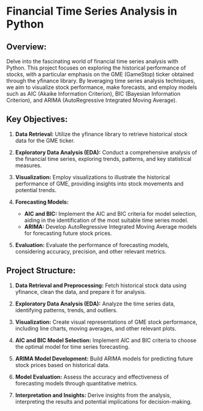 # Financial Time Series Analysis in Python


## Overview:

Delve into the fascinating world of financial time series analysis with Python. This project focuses on exploring the historical performance of stocks, with a particular emphasis on the GME (GameStop) ticker obtained through the yfinance library. By leveraging time series analysis techniques, we aim to visualize stock performance, make forecasts, and employ models such as AIC (Akaike Information Criterion), BIC (Bayesian Information Criterion), and ARIMA (AutoRegressive Integrated Moving Average).

## Key Objectives:

1. **Data Retrieval:** Utilize the yfinance library to retrieve historical stock data for the GME ticker.

2. **Exploratory Data Analysis (EDA):** Conduct a comprehensive analysis of the financial time series, exploring trends, patterns, and key statistical measures.

3. **Visualization:** Employ visualizations to illustrate the historical performance of GME, providing insights into stock movements and potential trends.

4. **Forecasting Models:**
   - **AIC and BIC:** Implement the AIC and BIC criteria for model selection, aiding in the identification of the most suitable time series model.
   - **ARIMA:** Develop AutoRegressive Integrated Moving Average models for forecasting future stock prices.

5. **Evaluation:** Evaluate the performance of forecasting models, considering accuracy, precision, and other relevant metrics.

## Project Structure:

1. **Data Retrieval and Preprocessing:** Fetch historical stock data using yfinance, clean the data, and prepare it for analysis.

2. **Exploratory Data Analysis (EDA):** Analyze the time series data, identifying patterns, trends, and outliers.

3. **Visualization:** Create visual representations of GME stock performance, including line charts, moving averages, and other relevant plots.

4. **AIC and BIC Model Selection:** Implement AIC and BIC criteria to choose the optimal model for time series forecasting.

5. **ARIMA Model Development:** Build ARIMA models for predicting future stock prices based on historical data.

6. **Model Evaluation:** Assess the accuracy and effectiveness of forecasting models through quantitative metrics.

7. **Interpretation and Insights:** Derive insights from the analysis, interpreting the results and potential implications for decision-making.

